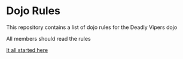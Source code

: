 Dojo Rules
==========

This repository contains a list of dojo rules for the Deadly Vipers dojo

All members should read the rules

[It all started here](https://github.com/deadlyvipers)
